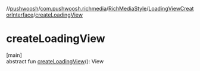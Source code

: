 //[pushwoosh](../../../../index.md)/[com.pushwoosh.richmedia](../../index.md)/[RichMediaStyle](../index.md)/[LoadingViewCreatorInterface](index.md)/[createLoadingView](create-loading-view.md)

# createLoadingView

[main]\
abstract fun [createLoadingView](create-loading-view.md)(): View
